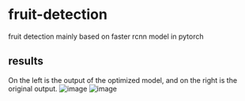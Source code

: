 # fruit-detection
fruit detection mainly based on faster rcnn model in pytorch

## results
On the left is the output of the optimized model, and on the right is the original output.
![image](https://github.com/kkalee/fruit-detection/tree/master/visual_result/978_x0674redc0p_138.jpg) ![image](https://github.com/kkalee/fruit-detection/tree/master/visual_result_nogroup/978_x0674redc0p_138.jpg)

